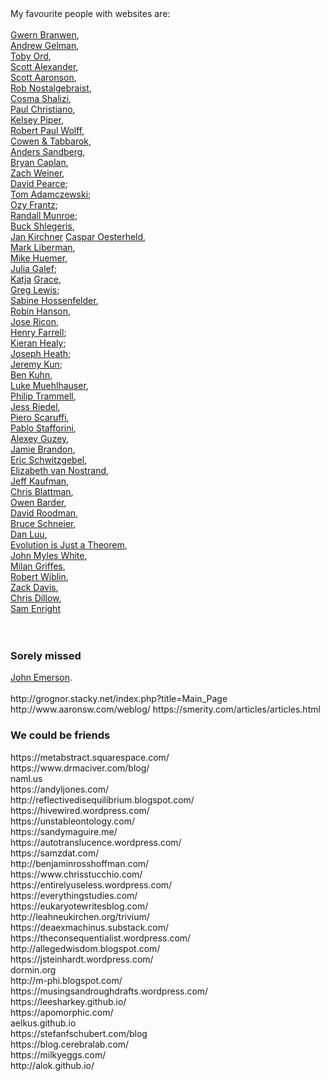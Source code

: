 <div>
	My favourite people with websites are: <br><br>
	<div class="col-3">
		<a href="{{g}}">Gwern Branwen</a>, <br>
		<a href="{{gel}}">Andrew Gelman</a>, <br>
		<a href="{{ord}}">Toby Ord</a>, <br>
		<a href="{{ssc}}">Scott Alexander</a>, <br>
		<a href="{{aaron}}">Scott Aaronson</a>, <br>
		<a href="{{rob}}">Rob Nostalgebraist</a>, <br>
		<a href="{{shaliz}}">Cosma Shalizi</a>, <br>
		<a href="{{christ}}">Paul Christiano</a>, <br>
		<a href="{{care}}">Kelsey Piper</a>, <br>
		<a href="{{rpw}}">Robert Paul Wolff</a>, <br>
		<a href="{{marg}}">Cowen & Tabbarok</a>, <br>
		<a href="{{sand}}">Anders Sandberg</a>, <br>
		<a href="{{caplan}}">Bryan Caplan</a>, <br>
		<a href="{{zach}}">Zach Weiner</a>, <br>
		<a href="{{dave}}">David Pearce</a>; <br>
		<a href="{{tom}}">Tom Adamczewski</a>; <br>
		<a href="{{ozy}}">Ozy Frantz</a>; <br>
		<a href="{{what}}">Randall Munroe</a>; <br>
		<a href="{{buck}}">Buck Shlegeris</a>, <br>
		<a href="https://universalprior.substack.com/">Jan Kirchner</a>
		<a href="{{casp}}">Caspar Oesterheld</a>, <br>
		<a href="{{log}}">Mark Liberman</a>, <br>
		<a href="{{huem}}">Mike Huemer</a>, <br>
		<a href="{{julia}}">Julia Galef</a>; <br>
		<a href="{{grace1}}">Katja</a> <a href="{{grace2}}">Grace</a>, <br>
		<a href="{{greg1}}">Greg Lewis</a>; <br>
		<a href="{{sabine}}">Sabine Hossenfelder</a>,<br>
		<a href="{{hans}}">Robin Hanson</a>, <br>
		<a href="{{nint}}">Jose Ricon</a>, <br>
		<a href="{{farrell}}">Henry Farrell</a>; <br>
		<a href="{{heal}}">Kieran Healy</a>; <br>
		<a href="{{heath}}">Joseph Heath</a>; <br>
		<a href="{{kun}}">Jeremy Kun</a>; <br>
		<a href="{{ben}}">Ben Kuhn</a>, <br>
		<a href="{{lukeprog}}">Luke Muehlhauser</a>, <br>
		<a href="{{tram}}">Philip Trammell</a>, <br>
		<a href="{{riedel}}">Jess Riedel</a>, <br>
		<a href="{{scaru}}">Piero Scaruffi</a>, <br>
		<a href="{{staff}}">Pablo Stafforini</a>, <br>
		<a href="{{guz}}">Alexey Guzey</a>, <br>
		<a href="{{scatter}}">Jamie Brandon</a>, <br>
		<a href="{{schw}}">Eric Schwitzgebel</a>, <br>
		<a href="{{eliz}}">Elizabeth van Nostrand</a>, <br>
		<a href="{{jeff}}">Jeff Kaufman</a>, <br>
		<a href="{{blatt}}">Chris Blattman</a>, <br>
		<a href="{{owen}}">Owen Barder</a>, <br>
		<a href="{{rood}}">David Roodman</a>, <br>
		<a href="{{schn}}">Bruce Schneier</a>, <br>
		<a href="{{luu}}">Dan Luu</a>, <br>
		<a href="{{evo}}">Evolution is Just a Theorem</a>, <br>
		<a href="{{white}}">John Myles White</a>, <br>
		<a href="{{milan}}">Milan Griffes</a>, <br>
		<a href="https://twitter.com/robertwiblin">Robert Wiblin</a>, <br>
		<a href="http://zackmdavis.net/blog/">Zack Davis</a>, <br>
		<a href="http://stumblingandmumbling.typepad.com/">Chris Dillow</a>, <br>
		<a href="https://samenright.com/ /">Sam Enright</a>
	</div>
<br>
<br>
	<div class="accordion">
		<h3>Sorely missed</h3>
		<div>
			<a href="http://haquelebac.wordpress.com/">John Emerson</a>.<br><br> 
			http://grognor.stacky.net/index.php?title=Main_Page		<br>
			http://www.aaronsw.com/weblog/
			https://smerity.com/articles/articles.html
		</div>
		<!--  -->
		<h3>We could be friends</h3>
		<div>
			https://metabstract.squarespace.com/
			<br>
			https://www.drmaciver.com/blog/
			<br>
			naml.us
			<br>
			https://andyljones.com/
			<br>
			http://reflectivedisequilibrium.blogspot.com/
			<br>
			https://hivewired.wordpress.com/
			<br>
			https://unstableontology.com/
			<br>
			https://sandymaguire.me/
			<br>
			https://autotranslucence.wordpress.com/
			<br>
			https://samzdat.com/
			<br>
			http://benjaminrosshoffman.com/
			<br>
			https://www.chrisstucchio.com/
			<br>
			https://entirelyuseless.wordpress.com/
			<br>
			https://everythingstudies.com/
			<br>
			https://eukaryotewritesblog.com/
			<br>
			http://leahneukirchen.org/trivium/
			<br>
			https://deaexmachinus.substack.com/
			<br>
			https://theconsequentialist.wordpress.com/
			<br>
			http://allegedwisdom.blogspot.com/
			<br>
			https://jsteinhardt.wordpress.com/
			<br>
			dormin.org
			<br>
			http://m-phi.blogspot.com/
			<br>
			https://musingsandroughdrafts.wordpress.com/
			<br>
			https://leesharkey.github.io/
			<br>
			https://apomorphic.com/
			<br>
			aelkus.github.io
			<br>
			https://stefanfschubert.com/blog
			<br>
			https://blog.cerebralab.com/
			<br>
			https://milkyeggs.com/
			<br>
			http://alok.github.io/
		</div>
	</div>
</div>



<!-- Gwern Branwen - what a free-range human looks like; or anyway an ascended free-range nerd.
Andrew Gelman - 10000 examples of what not to do, in one of the hardest human arts
Toby Ord - what you'd think, what you'd feel, if you were healed
Scott Aaronson - for giving me hints, osmotic pressure, towards the true philosophy, the true ceiling
Rob Nostalgebraist - a brilliant example of the possibilities of literary, outgroup, rogue thought.
Cosma Shalizi - awe-inspiring breadth-depth. "As a result, I will never be a great scientist"
Paul Christiano - Plain thoughts which launch armadas
Kelsey Piper - healed my rage, led to me deserting in the culture war
Robert Paul Wolff - sweet old man with decades of radical thinking
Cowen & Tabbarok - it's all one thing, and the correct contrarian wins
Anders Sandberg - who knew the largest things in the world could be so charming?
Bryan Caplan - first I ignore, then I mock him, then I fight him, then
Zach Weiner - a fine picture of self-invention
David Pearce - when the facts get weird my views get weird
Tom Adamcewski - Frightened in the silence, frightened, but thinking very hard
Ozy Frantz - gender is not a universal toxin, and gender studies is even useful
Buck Shlegeris - the sheer authority of shrugging
Caspar Oesterheld - to see the universe as small
Mark Liberman - the incredible detail of human noise, the fight to extract signal
Mike Huemer - the prior unpredictability of inevitable reason
Julia Galef - scepticism as friendliness
Katja Grace - pitiless, hilarious scrutiny of interactions / the rock of noticing conceit
Greg Lewis - the importance of dyspeptic men
Sabine Hossenfelder - the importance of dyspeptic women
Robin Hanson - society is biggest question, and I have 100 answers
Jose Ricon - to decide that there is nothing you cannot have an opinion on, since you have so much time
Henry Farrell - disciplines are small, but so are most thoughts
Kieran Healy - wit as rationality
Joseph Heath - the painstaking attempt to sight and realise a rational society
Jeremy Kun - uplifting Uplift, translating from maths to human
Ben Kuhn - lofty enthusiasm and lofty disdain
Luke Muehlhauser - Maximally matter of fact on speculations
Philip Trammell - the vertigo of reason. Frank Ramsey's heir.
Jess Riedel - I just cannot remember ever disagreeing with him.
Piero Scaruffi - why aren't you building something that towers over you, over time, over the fumbling committees?
Pablo Stafforini - behind every great man stands a tangoing nomad wizard
Alexey Guzey - watching a very promising act of self-invention live. 
Jamie Brandon - the only people who can be uncompromising are the gifted and the 
Eric Schwitzgebel - every dumb irrelevant piece of philosophy is a chance to make the world seem larger
Elizabeth van Nostrand - the world is made of details. Mostly shitty details.
Jeff Kaufman - he brings the same attitude to every part of his life - untroubled, close analysis
Chris Blattman - let's do some science for the poor
David Roodman - absolute thrasher, squeezes everything out of a question until there's an answer or a definitive undecidability.
Bruce Schneier - society is made of holes, and B is one of the few who tells you about some of them
Dan Luu - deeply, influentially unimpressed with so many things
John Myles White - I get the sense that he thinks unlike other statisticians, and so can explain things they cannot.
Noah Smith - A rare geek among the alpha nerds of economics.
Milan Griffes - Extraordinarily lateral thinker. So lateral he's limboing. His path is not my path but I am glad someone is checking it out.
Zack Davis - this degree of harshness, pitilessness, should only ever be self-inflicted
Chris Dillow - the only Marxist writing for an investment magazine, and what's more he's a Tverskyan -->